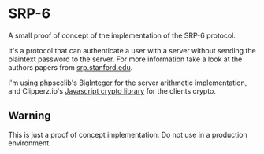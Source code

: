 SRP-6
=====

A small proof of concept of the implementation of the SRP-6 protocol. 

It's a protocol that can authenticate a user with a server without sending the plaintext password to the server. 
For more information take a look at the authors papers from [srp.stanford.edu](http://srp.stanford.edu/doc.html#papers).

I'm using phpseclib's [BigInteger](https://github.com/phpseclib/phpseclib/blob/master/phpseclib/Math/BigInteger.php) for the server arithmetic implementation, 
and Clipperz.io's [Javascript crypto library](https://github.com/clipperz/javascript-crypto-library) for the clients crypto.

Warning
--------

This is just a proof of concept implementation. Do not use in a production environment. 
